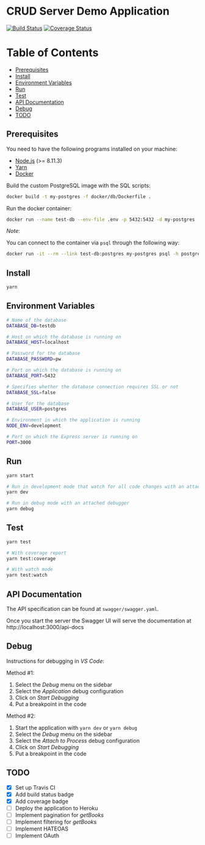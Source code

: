 # CRUD Server Demo Application

[![Build Status](https://travis-ci.org/SuNR0N/crud-server-demo-app.svg?branch=master)](https://travis-ci.org/SuNR0N/crud-server-demo-app)
[![Coverage Status](https://coveralls.io/repos/github/SuNR0N/crud-server-demo-app/badge.svg?branch=master)](https://coveralls.io/github/SuNR0N/crud-server-demo-app?branch=master)

Table of Contents
=================

* [Prerequisites](#prerequisites)
* [Install](#install)
* [Environment Variables](#environment-variables)
* [Run](#run)
* [Test](#test)
* [API Documentation](#api-documentation)
* [Debug](#debug)
* [TODO](#todo)

## Prerequisites

You need to have the following programs installed on your machine:
- [Node.js](https://nodejs.org/) (>= 8.11.3)
- [Yarn](https://yarnpkg.com/)
- [Docker](https://www.docker.com/)

Build the custom PostgreSQL image with the SQL scripts:
```sh
docker build -t my-postgres -f docker/db/Dockerfile .
```

Run the docker container:
```sh
docker run --name test-db --env-file .env -p 5432:5432 -d my-postgres
```

_Note_:

You can connect to the container via `psql` through the following way:
```sh
docker run -it --rm --link test-db:postgres my-postgres psql -h postgres -U postgres
```

## Install

```sh
yarn
```

## Environment Variables

```sh
# Name of the database
DATABASE_DB=testdb

# Host on which the database is running on
DATABASE_HOST=localhost

# Password for the database
DATABASE_PASSWORD=pw

# Port on which the database is running on
DATABASE_PORT=5432

# Specifies whether the database connection requires SSL or not
DATABASE_SSL=false

# User for the database
DATABASE_USER=postgres

# Environment in which the application is running 
NODE_ENV=development

# Port on which the Express server is running on
PORT=3000
```

## Run

```sh
yarn start

# Run in development mode that watch for all code changes with an attached debugger
yarn dev

# Run in debug mode with an attached debugger
yarn debug
```

## Test

```sh
yarn test

# With coverage report
yarn test:coverage

# With watch mode
yarn test:watch
```

## API Documentation

The API specification can be found at `swagger/swagger.yaml`.

Once you start the server the Swagger UI will serve the documentation at http://localhost:3000/api-docs

## Debug

Instructions for debugging in _VS Code_:

Method #1:

1. Select the _Debug_ menu on the sidebar
2. Select the _Application_ debug configuration
3. Click on _Start Debugging_
4. Put a breakpoint in the code

Method #2:

1. Start the application with `yarn dev` or `yarn debug`
2. Select the _Debug_ menu on the sidebar
3. Select the _Attach to Process_ debug configuration
4. Click on _Start Debugging_
5. Put a breakpoint in the code

## TODO

- [X] Set up Travis CI
- [X] Add build status badge
- [X] Add coverage badge
- [ ] Deploy the application to Heroku
- [ ] Implement pagination for _getBooks_
- [ ] Implement filtering for _getBooks_
- [ ] Implement HATEOAS
- [ ] Implement OAuth